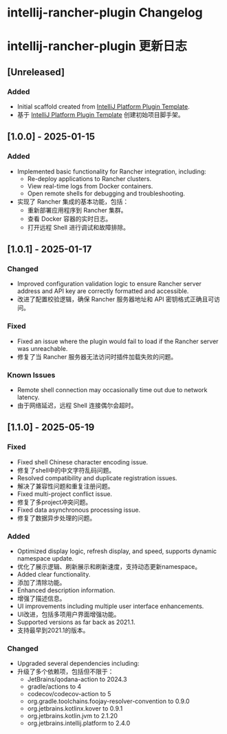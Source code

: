 <!-- Keep a Changelog guide -> https://keepachangelog.com -->

# intellij-rancher-plugin Changelog
# intellij-rancher-plugin 更新日志

## [Unreleased]

### Added
- Initial scaffold created from [IntelliJ Platform Plugin Template](https://github.com/JetBrains/intellij-platform-plugin-template).
- 基于 [IntelliJ Platform Plugin Template](https://github.com/JetBrains/intellij-platform-plugin-template) 创建初始项目脚手架。

## [1.0.0] - 2025-01-15

### Added
- Implemented basic functionality for Rancher integration, including:
    - Re-deploy applications to Rancher clusters.
    - View real-time logs from Docker containers.
    - Open remote shells for debugging and troubleshooting.
- 实现了 Rancher 集成的基本功能，包括：
    - 重新部署应用程序到 Rancher 集群。
    - 查看 Docker 容器的实时日志。
    - 打开远程 Shell 进行调试和故障排除。

## [1.0.1] - 2025-01-17

### Changed
- Improved configuration validation logic to ensure Rancher server address and API key are correctly formatted and accessible.
- 改进了配置校验逻辑，确保 Rancher 服务器地址和 API 密钥格式正确且可访问。

### Fixed
- Fixed an issue where the plugin would fail to load if the Rancher server was unreachable.
- 修复了当 Rancher 服务器无法访问时插件加载失败的问题。

### Known Issues
- Remote shell connection may occasionally time out due to network latency.
- 由于网络延迟，远程 Shell 连接偶尔会超时。

## [1.1.0] - 2025-05-19

### Fixed
- Fixed shell Chinese character encoding issue.
- 修复了shell中的中文字符乱码问题。
- Resolved compatibility and duplicate registration issues.
- 解决了兼容性问题和重复注册问题。
- Fixed multi-project conflict issue.
- 修复了多project冲突问题。
- Fixed data asynchronous processing issue.
- 修复了数据异步处理的问题。

### Added
- Optimized display logic, refresh display, and speed, supports dynamic namespace update.
- 优化了展示逻辑、刷新展示和刷新速度，支持动态更新namespace。
- Added clear functionality.
- 添加了清除功能。
- Enhanced description information.
- 增强了描述信息。
- UI improvements including multiple user interface enhancements.
- UI改进，包括多项用户界面增强功能。
- Supported versions as far back as 2021.1.
- 支持最早到2021.1的版本。

### Changed
- Upgraded several dependencies including:
- 升级了多个依赖项，包括但不限于：
    - JetBrains/qodana-action to 2024.3
    - gradle/actions to 4
    - codecov/codecov-action to 5
    - org.gradle.toolchains.foojay-resolver-convention to 0.9.0
    - org.jetbrains.kotlinx.kover to 0.9.1
    - org.jetbrains.kotlin.jvm to 2.1.20
    - org.jetbrains.intellij.platform to 2.4.0
